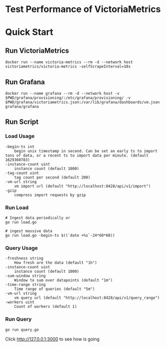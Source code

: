 # Test Performance of VictoriaMetrics

# Quick Start

## Run VictoriaMetrics

```shell
docker run --name victoria-metrics --rm -d --network host victoriametrics/victoria-metrics -selfScrapeInterval=10s
```

## Run Grafana

```shell
docker run --name grafana --rm -d --network host -v $PWD/grafana/provisioning/:/etc/grafana/provisioning/ -v $PWD/grafana/victoriametrics.json:/var/lib/grafana/dashboards/vm.json grafana/grafana
```

## Run Script

### Load Usage
```
-begin-ts int
    begin unix timestamp in second. Can be set an early ts to import tons of data, or a recent ts to import data per minute. (default 1629360783)
-instance-count uint
    instance count (default 1000)
-tag-count uint
    tag count per second (default 200)
-vm-url string
    vm import url (default "http://localhost:8428/api/v1/import")
-gzip
    compress import requests by gzip
```

### Run Load
```shell
# Ingest data periodically or
go run load.go

# ingest massive data
go run load.go -begin-ts $((`date +%s`-24*60*60))
```

### Query Usage
```
-freshness string
    How fresh are the data (default "1h")
-instance-count uint
    instance count (default 1000)
-sum-window string
    Window to sum over datapoints (default "1m")
-time-range string
    Time range of queries (default "5m")
-vm-url string
    vm query url (default "http://localhost:8428/api/v1/query_range")
-workers uint
    Count of workers (default 1)
```

### Run Query
```shell
go run query.go
```

Click http://127.0.0.1:3000 to see how is going
